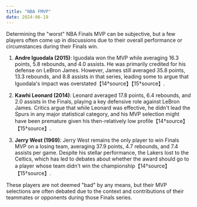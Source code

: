 ```yaml
---
title: "NBA FMVP"
date: 2024-06-19
---
```

Determining the "worst" NBA Finals MVP can be subjective, but a few players often come up in discussions due to their overall performance or circumstances during their Finals win.

1. **Andre Iguodala (2015)**: Iguodala won the MVP while averaging 16.3 points, 5.8 rebounds, and 4.0 assists. He was primarily credited for his defense on LeBron James. However, James still averaged 35.8 points, 13.3 rebounds, and 8.8 assists in that series, leading some to argue that Iguodala's impact was overstated【14†source】【15†source】.

2. **Kawhi Leonard (2014)**: Leonard averaged 17.8 points, 6.4 rebounds, and 2.0 assists in the Finals, playing a key defensive role against LeBron James. Critics argue that while Leonard was effective, he didn't lead the Spurs in any major statistical category, and his MVP selection might have been premature given his then-relatively low profile【14†source】【15†source】.

3. **Jerry West (1969)**: Jerry West remains the only player to win Finals MVP on a losing team, averaging 37.9 points, 4.7 rebounds, and 7.4 assists per game. Despite his stellar performance, the Lakers lost to the Celtics, which has led to debates about whether the award should go to a player whose team didn't win the championship【14†source】【15†source】.

These players are not deemed "bad" by any means, but their MVP selections are often debated due to the context and contributions of their teammates or opponents during those Finals series.
